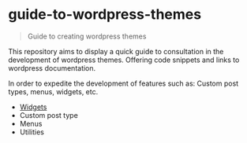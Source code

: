 # guide-to-wordpress-themes
> Guide to creating wordpress themes

This repository aims to display a quick guide to consultation in the development of wordpress themes. Offering code snippets and links to wordpress documentation.

In order to expedite the development of features such as: Custom post types, menus, widgets, etc.

- [Widgets](widgets.md)
- Custom post type
- Menus
- Utilities
